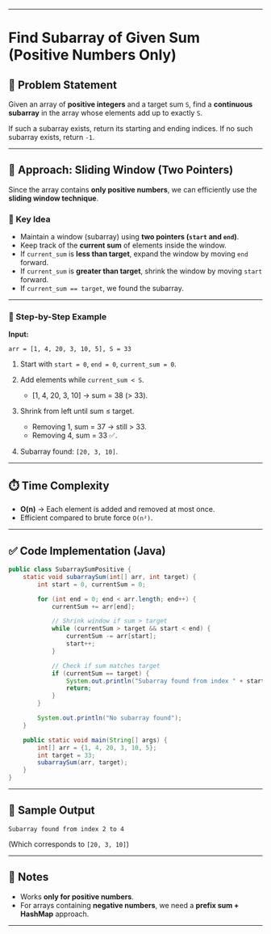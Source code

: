 
---

# Find Subarray of Given Sum (Positive Numbers Only)

## 📌 Problem Statement

Given an array of **positive integers** and a target sum `S`, find a **continuous subarray** in the array whose elements add up to exactly `S`.

If such a subarray exists, return its starting and ending indices. If no such subarray exists, return `-1`.

---

## 🧠 Approach: **Sliding Window (Two Pointers)**

Since the array contains **only positive numbers**, we can efficiently use the **sliding window technique**.

### 🔹 Key Idea

* Maintain a window (subarray) using **two pointers (`start` and `end`)**.
* Keep track of the **current sum** of elements inside the window.
* If `current_sum` is **less than target**, expand the window by moving `end` forward.
* If `current_sum` is **greater than target**, shrink the window by moving `start` forward.
* If `current_sum == target`, we found the subarray.

---

### 🔹 Step-by-Step Example

**Input:**

```text
arr = [1, 4, 20, 3, 10, 5], S = 33
```

1. Start with `start = 0`, `end = 0`, `current_sum = 0`.
2. Add elements while `current_sum < S`.

   * [1, 4, 20, 3, 10] → sum = 38 (> 33).
3. Shrink from left until sum ≤ target.

   * Removing 1, sum = 37 → still > 33.
   * Removing 4, sum = 33 ✅.
4. Subarray found: `[20, 3, 10]`.

---

## ⏱️ Time Complexity

* **O(n)** → Each element is added and removed at most once.
* Efficient compared to brute force `O(n²)`.

---

## ✅ Code Implementation (Java)

```java
public class SubarraySumPositive {
    static void subarraySum(int[] arr, int target) {
        int start = 0, currentSum = 0;

        for (int end = 0; end < arr.length; end++) {
            currentSum += arr[end];

            // Shrink window if sum > target
            while (currentSum > target && start < end) {
                currentSum -= arr[start];
                start++;
            }

            // Check if sum matches target
            if (currentSum == target) {
                System.out.println("Subarray found from index " + start + " to " + end);
                return;
            }
        }

        System.out.println("No subarray found");
    }

    public static void main(String[] args) {
        int[] arr = {1, 4, 20, 3, 10, 5};
        int target = 33;
        subarraySum(arr, target);
    }
}
```

---

## 🎯 Sample Output

```
Subarray found from index 2 to 4
```

(Which corresponds to `[20, 3, 10]`)

---

## 📌 Notes

* Works **only for positive numbers**.
* For arrays containing **negative numbers**, we need a **prefix sum + HashMap** approach.

---
